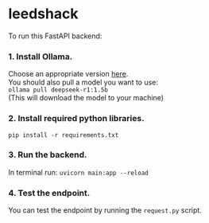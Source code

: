 # leedshack
To run this FastAPI backend:

### 1. Install Ollama.
Choose an appropriate version [here](https://ollama.com/download).\
You should also pull a model you want to use:\
`ollama pull deepseek-r1:1.5b`\
(This will download the model to your machine)

### 2. Install required python libraries.
```pip install -r requirements.txt```

### 3. Run the backend.
In terminal run: ```uvicorn main:app --reload```

### 4. Test the endpoint.
You can test the endpoint by running the `request.py` script.
